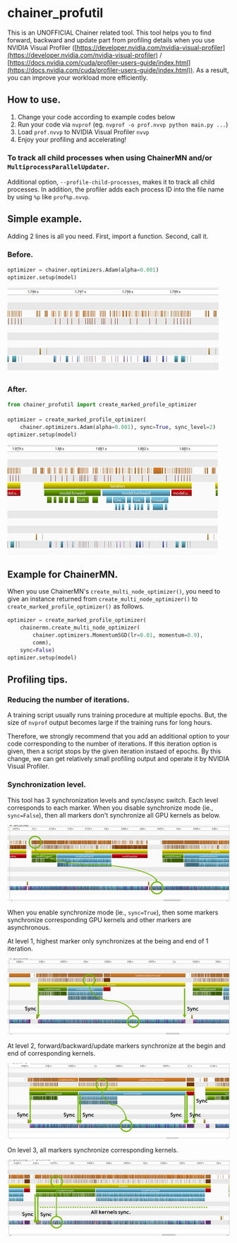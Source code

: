 # chainer_profutil

This is an UNOFFICIAL Chainer related tool. This tool helps you to find forward, backward and update part from profiling details when you use NVIDIA Visual Profiler ([https://developer.nvidia.com/nvidia-visual-profiler](https://developer.nvidia.com/nvidia-visual-profiler) / [https://docs.nvidia.com/cuda/profiler-users-guide/index.html](https://docs.nvidia.com/cuda/profiler-users-guide/index.html)). As a result, you can improve your workload more efficiently.

## How to use.

1. Change your code according to example codes below
2. Run your code via `nvprof` (eg. `nvprof -o prof.nvvp python main.py ...`)
3. Load `prof.nvvp` to NVIDIA Visual Profiler `nvvp`
4. Enjoy your profiling and accelerating!

### To track all child processes when using ChainerMN and/or `MultiprocessParallelUpdater`.

Additional option, `--profile-child-processes`, makes it to track all child processes.
In addition, the profiler adds each process ID into the file name by using `%p` like `prof%p.nvvp`.

## Simple example.

Adding 2 lines is all you need. First, import a function. Second, call it.

### Before.

```python
optimizer = chainer.optimizers.Adam(alpha=0.001)
optimizer.setup(model)
```

[![A profiling result without nvtx mark.](./docs/imgs/profiling_example_without_mark_small.png "A profiling result without nvtx mark.")](./docs/imgs/profiling_example_without_mark.png)

### After.

```python
from chainer_profutil import create_marked_profile_optimizer

optimizer = create_marked_profile_optimizer(
    chainer.optimizers.Adam(alpha=0.001), sync=True, sync_level=2)
optimizer.setup(model)
```

[![A profiling result with nvtx mark.](./docs/imgs/profiling_example_with_mark_small.png "A profiling result with nvtx mark.")](./docs/imgs/profiling_example_with_mark.png)

## Example for ChainerMN.

When you use ChainerMN's `create_multi_node_optimizer()`, you need to give an instance returned from `create_multi_node_optimizer()` to `create_marked_profile_optimizer()` as follows.

```python
optimizer = create_marked_profile_optimizer(
    chainermn.create_multi_node_optimizer(
        chainer.optimizers.MomentumSGD(lr=0.01, momentum=0.9),
        comm),
    sync=False)
optimizer.setup(model)
```

## Profiling tips.

### Reducing the number of iterations.

A training script usually runs training procedure at multiple epochs.
But, the size of `nvprof` output becomes large if the training runs for long hours.

Therefore, we strongly recommend that you add an additional option to your code corresponding to the number of iterations.
If this iteration option is given, then a script stops by the given iteration instaed of epochs.
By this change, we can get relatively small profiling output and operate it by NVIDIA Visual Profiler.

### Synchronization level.

This tool has 3 synchronization levels and sync/async switch. Each level corresponds to each marker.
When you disable synchronize mode (ie., `sync=False`), then all markers don't synchronize all GPU kernels as below.

[![Asynchronous markers.](./docs/imgs/async_small.png "Asynchronous markers.")](./docs/imgs/async.png)

When you enable synchronize mode (ie., `sync=True`), then some markers synchronize corresponding GPU kernels and other markers are asynchronous.

At level 1, highest marker only synchronizes at the being and end of 1 iteration.

[![Synchronization level 1 markers.](./docs/imgs/sync_lv1_small.png "Synchronization level 1 markers.")](./docs/imgs/sync_lv1.png)

At level 2, forward/backward/update markers synchronize at the begin and end of corresponding kernels.

[![Synchronization level 2 markers.](./docs/imgs/sync_lv2_small.png "Synchronization level 2 markers.")](./docs/imgs/sync_lv2.png)

On level 3, all markers synchronize corresponding kernels.

[![Synchronization level 3 markers.](./docs/imgs/sync_lv3_small.png "Synchronization level 3 markers.")](./docs/imgs/sync_lv3.png)
